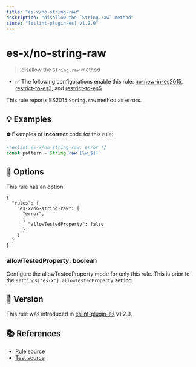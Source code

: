 ```yaml
---
title: "es-x/no-string-raw"
description: "disallow the `String.raw` method"
since: "[eslint-plugin-es] v1.2.0"
---
```


# es-x/no-string-raw
> disallow the `String.raw` method

- ✅ The following configurations enable this rule: [no-new-in-es2015], [restrict-to-es3], and [restrict-to-es5]

This rule reports ES2015 `String.raw` method as errors.

## 💡 Examples

⛔ Examples of **incorrect** code for this rule:

<eslint-playground type="bad">

```js
/*eslint es-x/no-string-raw: error */
const pattern = String.raw`[\w_$]+`
```

</eslint-playground>

## 🔧 Options

This rule has an option.

```jsonc
{
  "rules": {
    "es-x/no-string-raw": [
      "error",
      {
        "allowTestedProperty": false
      }
    ]
  }
}
```

### allowTestedProperty: boolean

Configure the allowTestedProperty mode for only this rule.
This is prior to the `settings['es-x'].allowTestedProperty` setting.

## 🚀 Version

This rule was introduced in [eslint-plugin-es] v1.2.0.

[eslint-plugin-es]: https://github.com/mysticatea/eslint-plugin-es

## 📚 References

- [Rule source](https://github.com/eslint-community/eslint-plugin-es-x/blob/master/lib/rules/no-string-raw.js)
- [Test source](https://github.com/eslint-community/eslint-plugin-es-x/blob/master/tests/lib/rules/no-string-raw.js)

[no-new-in-es2015]: ../configs/index.md#no-new-in-es2015
[restrict-to-es3]: ../configs/index.md#restrict-to-es3
[restrict-to-es5]: ../configs/index.md#restrict-to-es5
